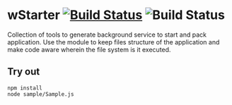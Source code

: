 
# wStarter [![Build Status](https://travis-ci.org/Wandalen/wStarter.svg?branch=master)](https://travis-ci.org/Wandalen/wStarter) ![Build Status](https://github.com/Wandalen/wStarter/workflows/Node.js%20CI/badge.svg?branch=master)

Collection of tools to generate background service to start and pack application. Use the module to keep files structure of the application and make code aware wherein the file system is it executed.

## Try out
```
npm install
node sample/Sample.js
```



